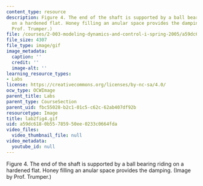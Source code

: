 ```yaml
---
content_type: resource
description: Figure 4. The end of the shaft is supported by a ball bearing riding
  on a hardened flat. Honey filling an anular space provides the damping. (Image by
  Prof. Trumper.)
file: /courses/2-003-modeling-dynamics-and-control-i-spring-2005/a59dc6180b55785950ee0233c0664fda_lab2fig4.gif
file_size: 4307
file_type: image/gif
image_metadata:
  caption: ''
  credit: ''
  image-alt: ''
learning_resource_types:
- Labs
license: https://creativecommons.org/licenses/by-nc-sa/4.0/
ocw_type: OCWImage
parent_title: Labs
parent_type: CourseSection
parent_uid: fbc55028-b2c1-01c5-c62c-62ab407df92b
resourcetype: Image
title: lab2fig4.gif
uid: a59dc618-0b55-7859-50ee-0233c0664fda
video_files:
  video_thumbnail_file: null
video_metadata:
  youtube_id: null
---
```

Figure 4. The end of the shaft is supported by a ball bearing riding on a hardened flat. Honey filling an anular space provides the damping. (Image by Prof. Trumper.)